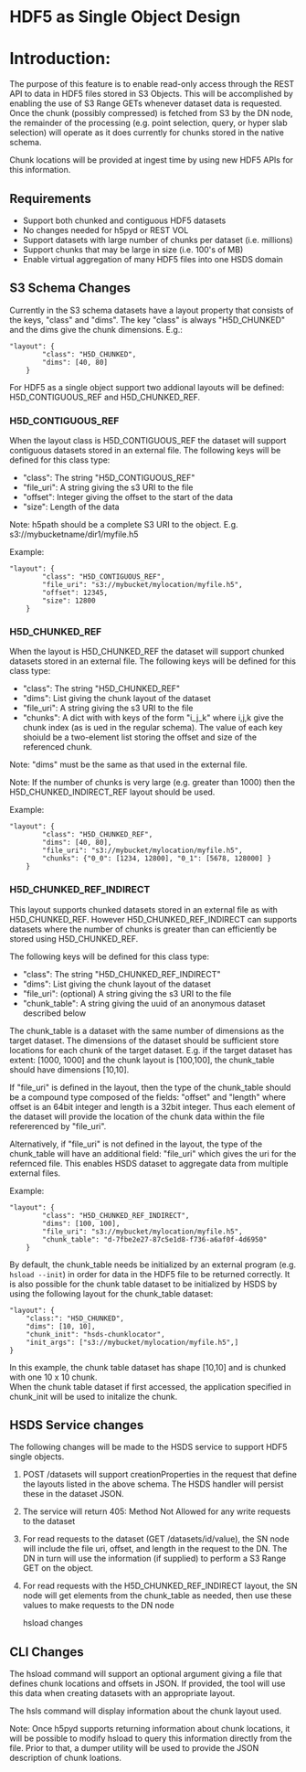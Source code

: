 # HDF5 as Single Object Design



# Introduction:

The purpose of this feature is to enable read-only access through the REST API to data in HDF5 files stored in S3 Objects.  This will be accomplished by enabling the use of S3 Range GETs whenever dataset data is requested.  Once the chunk (possibly compressed) is fetched from S3 by the DN node, the remainder of the processing (e.g. point selection, query, or hyper slab selection) will operate as it does currently for chunks stored in the native schema.

Chunk locations will be provided at ingest time by using new HDF5 APIs for this information.



## Requirements

- Support both chunked and contiguous HDF5 datasets
- No changes needed for h5pyd or REST VOL 
- Support datasets with large number of chunks per dataset (i.e. millions)
- Support chunks that may be large in size (i.e. 100's of MB)
- Enable virtual aggregation of many HDF5 files into one HSDS domain



## S3 Schema Changes

Currently in the S3 schema datasets have a layout property that consists of the keys, "class" and "dims".   The key "class" is always "H5D_CHUNKED" and the dims give the chunk dimensions.  E.g.:

```
"layout": {
        "class": "H5D_CHUNKED", 
        "dims": [40, 80]
    }
```



For HDF5 as a single object support two addional layouts will be defined: H5D_CONTIGUOUS_REF and H5D_CHUNKED_REF.

### H5D_CONTIGUOUS_REF

When the layout class is H5D_CONTIGUOUS_REF the dataset will support contiguous datasets stored in an external file.   The following keys will be defined for this class type:

- "class": The string "H5D_CONTIGUOUS_REF"
- "file_uri": A string giving the s3 URI to the file 
- "offset": Integer giving the offset to the start of the data
- "size": Length of the data



Note: h5path should be a complete S3 URI to the object.  E.g. s3://mybucketname/dir1/myfile.h5

Example:

```
"layout": {
        "class": "H5D_CONTIGUOUS_REF", 
        "file_uri": "s3://mybucket/mylocation/myfile.h5",
        "offset": 12345,
        "size": 12800
    }
```



### H5D_CHUNKED_REF

When the layout is H5D_CHUNKED_REF the dataset will support chunked datasets stored in an external file.  The following keys will be defined for this class type:

- "class": The string "H5D_CHUNKED_REF"
- "dims": List giving the chunk layout of the dataset
- "file_uri": A string giving the s3 URI to the file 
- "chunks": A dict with with keys of the form "i_j_k" where i,j,k give the chunk index (as is ued in the regular schema).  The value of each key shoiuld be a two-element list storing the offset and size of the referenced chunk.  



Note: "dims" must be the same as that used in the external file.

Note: If the number of chunks is very large (e.g. greater than 1000) then the H5D_CHUNKED_INDIRECT_REF layout should be used.



Example:

```
"layout": {
        "class": "H5D_CHUNKED_REF", 
        "dims": [40, 80],
        "file_uri": "s3://mybucket/mylocation/myfile.h5",
        "chunks": {"0_0": [1234, 12800], "0_1": [5678, 128000] }
    }
```



### H5D_CHUNKED_REF_INDIRECT

This layout supports chunked datasets stored in an external file as with H5D_CHUNKED_REF. However H5D_CHUNKED_REF_INDIRECT can supports datasets where the number of chunks is greater than can efficiently be stored using H5D_CHUNKED_REF.  

The following keys will be defined for this class type:

- "class": The string "H5D_CHUNKED_REF_INDIRECT"
- "dims": List giving the chunk layout of the dataset
- "file_uri":  (optional) A string giving the s3 URI to the file
- "chunk_table": A string giving the uuid of an anonymous dataset described below



The chunk_table is a dataset with the same number of dimensions as the target dataset.  The dimensions of the dataset should be sufficient store locations for each chunk of the target dataset.  E.g. if the target dataset has extent: [1000, 1000] and the chunk layout is [100,100], the chunk_table should have dimensions [10,10].

If "file_uri" is defined in the layout, then the type of the chunk_table should be a compound type composed of the fields: "offset" and "length" where offset is an 64bit integer and length is a 32bit integer.  Thus each element of the dataset will provide the location of the chunk data within the file refererenced by "file_uri".

Alternatively, if "file_uri" is not defined in the layout, the type of the chunk_table will have an additional field: "file_uri" which gives the uri for the refernced file.  This enables HSDS dataset to aggregate data from multiple external files.

Example:

```
"layout": {
        "class": "H5D_CHUNKED_REF_INDIRECT", 
        "dims": [100, 100],
        "file_uri": "s3://mybucket/mylocation/myfile.h5",
        "chunk_table": "d-7fbe2e27-87c5e1d8-f736-a6af0f-4d6950"
    }
```

By default, the chunk_table needs be initialized by an external program (e.g. `hsload --init`) in 
order for data in the HDF5 file to be returned correctly.  It is also possible for the chunk table
dataset to be initialized by HSDS by using the following layout for the chunk_table dataset:

```
"layout": {
    "class:": "H5D_CHUNKED",
    "dims": [10, 10],
    "chunk_init": "hsds-chunklocator",
    "init_args": ["s3://mybucket/mylocation/myfile.h5",]
}
```

In this example, the chunk table dataset has shape [10,10] and is chunked with one 10 x 10 chunk.  
When the chunk table dataset if first accessed, the application specified in chunk_init will be 
used to initalize the chunk.





## HSDS Service changes

The following changes will be made to the HSDS service to support HDF5 single objects.

1. POST /datasets will support creationProperties in the request that define the layouts listed in the above schema.  The HSDS handler will persist these in the dataset JSON.

2. The service will return 405: Method Not Allowed for any write requests to the dataset

3. For read requests to the dataset (GET /datasets/id/value), the SN node will include the file uri, offset, and length in the request to the DN.  The DN in turn will use the information (if supplied) to perform a S3 Range GET on the object.

4. For read requests with the H5D_CHUNKED_REF_INDIRECT layout, the SN node will get elements from the chunk_table as needed, then use these values to make requests to the DN node

   hsload changes  

   



## CLI Changes

The hsload command will support an optional argument giving a file that defines chunk locations and offsets in JSON.  If provided, the tool will use this data when creating datasets with an appropriate layout.

The hsls command will display information about the chunk layout used.

Note: Once h5pyd supports returning information about chunk locations, it will be possible to modify hsload to query this information directly from the file.  Prior to that, a dumper utility will be used to provide the JSON description of chunk loations.